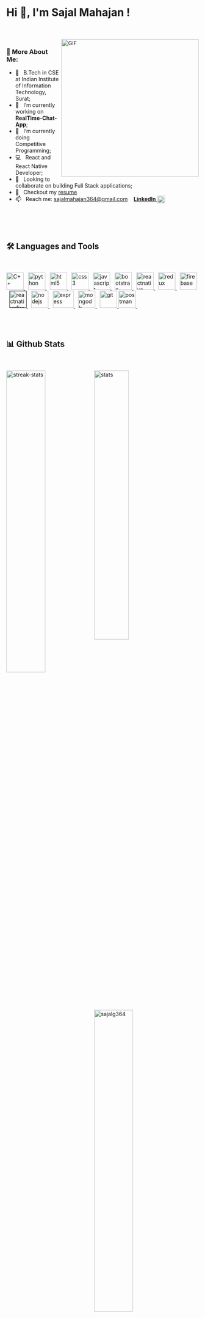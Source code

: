 <h1 align="left"> Hi 👋, I'm Sajal Mahajan ! </h1>
<br>

<br/>

<img align="right" alt="GIF" src="https://raw.githubusercontent.com/rahul-jha98/rahul-jha98/main/techstack.gif" width="360px"/>
  
### 🧐 More About Me:
- 🤝 &nbsp; B.Tech in CSE at Indian Institute of Information Technology, Surat;
- 🚀 &nbsp; I’m currently working on **RealTime-Chat-App**;
- 🌱 &nbsp; I’m currently doing Competitive Programming; 
- 💻 &nbsp; React and React Native Developer;
- 🔭 &nbsp; Looking to collaborate on building Full Stack applications;
- 📝 &nbsp; Checkout my [resume](https://drive.google.com/file/d/1S5_153hFeIwgT6IUKfGX_oUFcX0UmIhR/view?usp=sharing)
- 📫 &nbsp; Reach me: <a href="mailto:sajalmahajan364@gmail.com">sajalmahajan364@gmail.com</a> &nbsp;&nbsp; <a href="https://www.linkedin.com/in/sajal-mahajan-a58b9524a/" target="_blank"><b>LinkedIn</b> <img align="center" src="https://www.vectorlogo.zone/logos/linkedin/linkedin-tile.svg" alt="Sajal's-LinkedIn" height="20"></a>

<br>
<br>
<br>

<h2 align="left"> 🛠 Languages and Tools</h2>
<br>
<p align="left">
<a href="https://www.w3schools.com/cpp/" target="_blank" rel="noreferrer"> <img src="https://cdn.worldvectorlogo.com/logos/c.svg" alt="C++" width="45" height="45"/> </a> &nbsp
<a href="https://www.python.org" target="_blank" rel="noreferrer"> <img src="https://cdn.worldvectorlogo.com/logos/python-5.svg" alt="python" width="45" height="45"/> </a> &nbsp
<a href="https://www.w3.org/html/" target="_blank" rel="noreferrer"> <img src="https://cdn.worldvectorlogo.com/logos/html-1.svg" alt="html5" width="45" height="45"/> </a> &nbsp
<a href="https://www.w3schools.com/css/" target="_blank" rel="noreferrer"> <img src="https://cdn.worldvectorlogo.com/logos/css-3.svg" alt="css3" width="45" height="45"/> </a> &nbsp
<a href="https://developer.mozilla.org/en-US/docs/Web/JavaScript" target="_blank" rel="noreferrer"> <img src="https://cdn.worldvectorlogo.com/logos/logo-javascript.svg" alt="javascript" width="45" height="45"/> </a> &nbsp
<a href="https://getbootstrap.com" target="_blank" rel="noreferrer"> <img src="https://cdn.worldvectorlogo.com/logos/bootstrap-4.svg" alt="bootstrap" width="45" height="45"/> </a> &nbsp
<a href="https://reactnative.dev/" target="_blank" rel="noreferrer"> <img src="https://reactnative.dev/img/header_logo.svg" alt="reactnative" width="45" height="45"/> </a> &nbsp
<a href="https://redux.js.org/" target="_blank" rel="noreferrer"> <img src="https://cdn.worldvectorlogo.com/logos/redux.svg" alt="redux" width="45" height="45"/> </a> &nbsp
<a href="https://firebase.google.com/" target="_blank" rel="noreferrer"> <img src="https://www.vectorlogo.zone/logos/firebase/firebase-icon.svg" alt="firebase" width="45" height="45"/> </a> &nbsp
<a href="" target="_blank" rel="noreferrer"> <img src="https://cdn.worldvectorlogo.com/logos/react-native-firebase-1.svg" alt="reactnativefirebase" width="45" height="45"/> </a> &nbsp
<a href="https://nodejs.org" target="_blank" rel="noreferrer"> <img src="https://cdn.worldvectorlogo.com/logos/nodejs-1.svg" alt="nodejs" width="45" height="45"/> </a> &nbsp
<a href="https://expressjs.com" target="_blank" rel="noreferrer"> <img src="https://cdn.worldvectorlogo.com/logos/express-109.svg" alt="express" width="55" height="45"/> </a> &nbsp
<a href="https://www.mongodb.com/" target="_blank" rel="noreferrer"> <img src="https://cdn.worldvectorlogo.com/logos/mongodb-icon-1.svg" alt="mongodb" width="45" height="45"/> </a> &nbsp
<a href="https://git-scm.com/" target="_blank" rel="noreferrer"> <img src="https://www.vectorlogo.zone/logos/git-scm/git-scm-icon.svg" alt="git" width="45" height="45"/> </a> 
<a href="https://postman.com" target="_blank" rel="noreferrer"> <img src="https://www.vectorlogo.zone/logos/getpostman/getpostman-icon.svg" alt="postman" width="45" height="45"/> </a> &nbsp
</p>

<br>
<br>

<h2 align="left"> 📊 Github Stats </h2>
<br>
<p>
<img  src="https://streak-stats.demolab.com/?user=sajalg364&theme=dark" width="45%" align='left' alt="streak-stats">
<img  src="https://github-readme-stats.vercel.app/api?username=sajalg364&show_icons=true&theme=dark" width="42.5%" align='center' alt="stats">
<br>
  <br>
<img  src="https://github-readme-stats-sigma-five.vercel.app/api/top-langs?username=sajalg364&show_icons=true&locale=en&layout=compact&theme=dark" align='left' width="45%" alt="sajalg364" />
</p>





